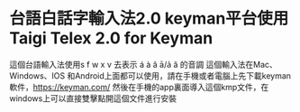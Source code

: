 # 台語白話字輸入法2.0 keyman平台使用 Taigi Telex 2.0 for Keyman
這個台語輸入法使用s f w x v 去表示 á à â ā/a̍ ă 的音調
這個輸入法在Mac、Windows、IOS 和Android上面都可以使用，請在手機或者電腦上先下載keyman軟件，https://keyman.com/ 然後在手機的app裏面導入這個kmp文件，在windows上可以直接雙擊點開這個文件進行安裝
